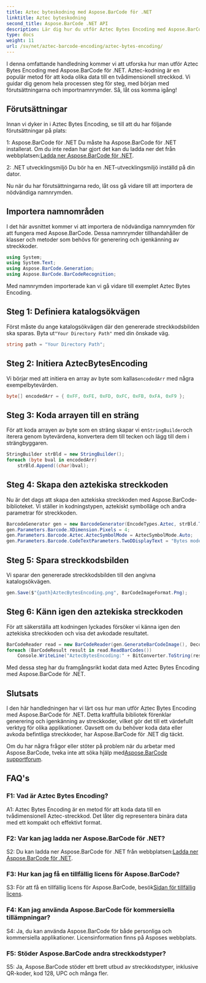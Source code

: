 ```yaml
---
title: Aztec byteskodning med Aspose.BarCode för .NET
linktitle: Aztec byteskodning
second_title: Aspose.BarCode .NET API
description: Lär dig hur du utför Aztec Bytes Encoding med Aspose.BarCode för .NET. Steg-för-steg-guide, förutsättningar och kodexempel ingår.
type: docs
weight: 11
url: /sv/net/aztec-barcode-encoding/aztec-bytes-encoding/
---
```

I denna omfattande handledning kommer vi att utforska hur man utför Aztec Bytes Encoding med Aspose.BarCode för .NET. Aztec-kodning är en populär metod för att koda olika data till en tvådimensionell streckkod. Vi guidar dig genom hela processen steg för steg, med början med förutsättningarna och importnamnrymder. Så, låt oss komma igång!

## Förutsättningar

Innan vi dyker in i Aztec Bytes Encoding, se till att du har följande förutsättningar på plats:

1: Aspose.BarCode för .NET
 Du måste ha Aspose.BarCode för .NET installerat. Om du inte redan har gjort det kan du ladda ner det från webbplatsen:[Ladda ner Aspose.BarCode för .NET](https://releases.aspose.com/barcode/net/).

2: .NET utvecklingsmiljö
Du bör ha en .NET-utvecklingsmiljö inställd på din dator.

Nu när du har förutsättningarna redo, låt oss gå vidare till att importera de nödvändiga namnrymden.

## Importera namnområden

I det här avsnittet kommer vi att importera de nödvändiga namnrymden för att fungera med Aspose.BarCode. Dessa namnrymder tillhandahåller de klasser och metoder som behövs för generering och igenkänning av streckkoder.

```csharp
using System;
using System.Text;
using Aspose.BarCode.Generation;
using Aspose.BarCode.BarCodeRecognition;
```

Med namnrymden importerade kan vi gå vidare till exemplet Aztec Bytes Encoding.


## Steg 1: Definiera katalogsökvägen

 Först måste du ange katalogsökvägen där den genererade streckkodsbilden ska sparas. Byta ut`"Your Directory Path"` med din önskade väg.

```csharp
string path = "Your Directory Path";
```

## Steg 2: Initiera AztecBytesEncoding

 Vi börjar med att initiera en array av byte som kallas`encodedArr` med några exempelbytevärden.

```csharp
byte[] encodedArr = { 0xFF, 0xFE, 0xFD, 0xFC, 0xFB, 0xFA, 0xF9 };
```

## Steg 3: Koda arrayen till en sträng

 För att koda arrayen av byte som en sträng skapar vi en`StringBuilder`och iterera genom bytevärdena, konvertera dem till tecken och lägg till dem i strängbyggaren.

```csharp
StringBuilder strBld = new StringBuilder();
foreach (byte bval in encodedArr)
    strBld.Append((char)bval);
```

## Steg 4: Skapa den aztekiska streckkoden

Nu är det dags att skapa den aztekiska streckkoden med Aspose.BarCode-biblioteket. Vi ställer in kodningstypen, aztekiskt symbolläge och andra parametrar för streckkoden.

```csharp
BarcodeGenerator gen = new BarcodeGenerator(EncodeTypes.Aztec, strBld.ToString());
gen.Parameters.Barcode.XDimension.Pixels = 4;
gen.Parameters.Barcode.Aztec.AztecSymbolMode = AztecSymbolMode.Auto;
gen.Parameters.Barcode.CodeTextParameters.TwoDDisplayText = "Bytes mode";
```

## Steg 5: Spara streckkodsbilden

Vi sparar den genererade streckkodsbilden till den angivna katalogsökvägen.

```csharp
gen.Save($"{path}AztecBytesEncoding.png", BarCodeImageFormat.Png);
```

## Steg 6: Känn igen den aztekiska streckkoden

För att säkerställa att kodningen lyckades försöker vi känna igen den aztekiska streckkoden och visa det avkodade resultatet.

```csharp
BarCodeReader read = new BarCodeReader(gen.GenerateBarCodeImage(), DecodeType.Aztec);
foreach (BarCodeResult result in read.ReadBarCodes())
    Console.WriteLine("AztecBytesEncoding:" + BitConverter.ToString(result.CodeBytes));
```

Med dessa steg har du framgångsrikt kodat data med Aztec Bytes Encoding med Aspose.BarCode för .NET.

## Slutsats

I den här handledningen har vi lärt oss hur man utför Aztec Bytes Encoding med Aspose.BarCode för .NET. Detta kraftfulla bibliotek förenklar generering och igenkänning av streckkoder, vilket gör det till ett värdefullt verktyg för olika applikationer. Oavsett om du behöver koda data eller avkoda befintliga streckkoder, har Aspose.BarCode för .NET dig täckt.

Om du har några frågor eller stöter på problem när du arbetar med Aspose.BarCode, tveka inte att söka hjälp med[Aspose.BarCode supportforum](https://forum.aspose.com/c/barcode/13).

## FAQ's

### F1: Vad är Aztec Bytes Encoding?

A1: Aztec Bytes Encoding är en metod för att koda data till en tvådimensionell Aztec-streckkod. Det låter dig representera binära data med ett kompakt och effektivt format.

### F2: Var kan jag ladda ner Aspose.BarCode för .NET?

 S2: Du kan ladda ner Aspose.BarCode för .NET från webbplatsen:[Ladda ner Aspose.BarCode för .NET](https://releases.aspose.com/barcode/net/).

### F3: Hur kan jag få en tillfällig licens för Aspose.BarCode?

 S3: För att få en tillfällig licens för Aspose.BarCode, besök[Sidan för tillfällig licens](https://purchase.aspose.com/temporary-license/).

### F4: Kan jag använda Aspose.BarCode för kommersiella tillämpningar?

S4: Ja, du kan använda Aspose.BarCode för både personliga och kommersiella applikationer. Licensinformation finns på Asposes webbplats.

### F5: Stöder Aspose.BarCode andra streckkodstyper?

S5: Ja, Aspose.BarCode stöder ett brett utbud av streckkodstyper, inklusive QR-koder, kod 128, UPC och många fler.